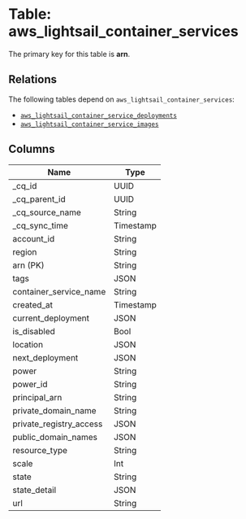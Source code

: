 # Table: aws_lightsail_container_services



The primary key for this table is **arn**.

## Relations
The following tables depend on `aws_lightsail_container_services`:
  - [`aws_lightsail_container_service_deployments`](aws_lightsail_container_service_deployments.md)
  - [`aws_lightsail_container_service_images`](aws_lightsail_container_service_images.md)

## Columns
| Name          | Type          |
| ------------- | ------------- |
|_cq_id|UUID|
|_cq_parent_id|UUID|
|_cq_source_name|String|
|_cq_sync_time|Timestamp|
|account_id|String|
|region|String|
|arn (PK)|String|
|tags|JSON|
|container_service_name|String|
|created_at|Timestamp|
|current_deployment|JSON|
|is_disabled|Bool|
|location|JSON|
|next_deployment|JSON|
|power|String|
|power_id|String|
|principal_arn|String|
|private_domain_name|String|
|private_registry_access|JSON|
|public_domain_names|JSON|
|resource_type|String|
|scale|Int|
|state|String|
|state_detail|JSON|
|url|String|